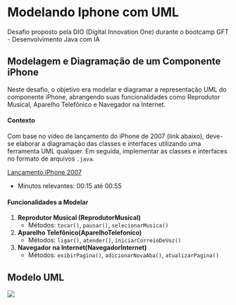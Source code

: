 # Modelando Iphone com UML
Desafio proposto pela DIO (Digital Innovation One) durante o bootcamp GFT - Desenvolvimento Java com IA

## Modelagem e Diagramação de um Componente iPhone
Neste desafio, o objetivo era modelar e diagramar a representação UML do componente iPhone, abrangendo suas funcionalidades como Reprodutor Musical, Aparelho Telefônico e Navegador na Internet.

#### Contexto
Com base no vídeo de lançamento do iPhone de 2007 (link abaixo), deve-se elaborar a diagramação das classes e interfaces utilizando uma ferramenta UML qualquer. Em seguida, implementar as classes e interfaces no formato de arquivos `.java`.

[Lançamento iPhone 2007](https://www.youtube.com/watch?v=9ou608QQRq8)
- Minutos relevantes: 00:15 até 00:55

#### Funcionalidades a Modelar
1. **Reprodutor Musical (ReprodutorMusical)**
   - Métodos: `tocar()`, `pausar()`, `selecionarMusica()`
2. **Aparelho Telefônico(AparelhoTelefonico)**
   - Métodos: `ligar()`, `atender()`, `iniciarCorreioDeVoz()`
3. **Navegador na Internet(NavegadorInternet)**
   - Métodos: `exibirPagina()`, `adicionarNovaAba()`, `atualizarPagina()`

## Modelo UML
<img src ="Modelando Iphone Com UML/UML.png">
